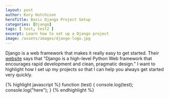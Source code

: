 ```yaml
---
layout: post
author: Kory Hutchison
heroTitle: Basic Django Project Setup
categories: [Django]
tags: [ test, test2 ]
excerpt: Learn how to set up a Django project
image: /assets/images/django-logo.jpg
---
```

Django is a web framework that makes it really easy to get started. Their
[website](https://www.djangoproject.com) says that "Django is a high-level Python
Web framework that encourages rapid development and clean, pragmatic design." I want
to highlight how I set up my projects so that I can help you always get started very
quickly.

{% highlight javascript %}
function (test) {
    console.log(test);
    console.log("here");
}
{% endhighlight %}


